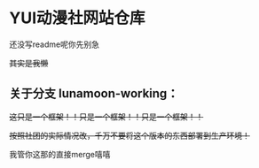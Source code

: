 # YUI动漫社网站仓库
还没写readme呢你先别急

~~其实是我懒~~

## 关于分支 lunamoon-working：

~~这只是一个框架！！只是一个框架！！只是一个框架！！~~

~~按照社团的实际情况改，千万不要将这个版本的东西部署到生产环境！~~

我管你这那的直接merge嘻嘻
